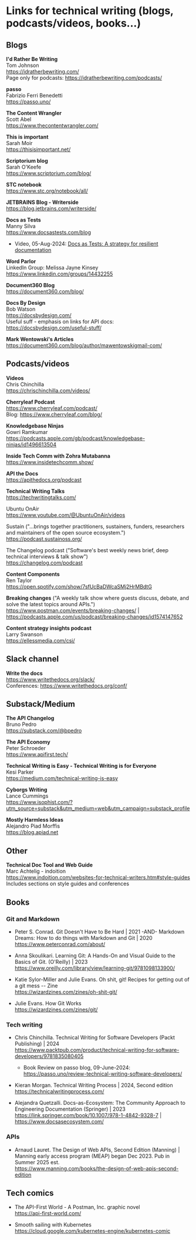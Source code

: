 # Links for technical writing (blogs, podcasts/videos, books...)

## Blogs

**I'd Rather Be Writing**<br>
Tom Johnson<br>
https://idratherbewriting.com/<br>
Page only for podcasts: https://idratherbewriting.com/podcasts/

**passo**<br>
Fabrizio Ferri Benedetti<br>
https://passo.uno/

**The Content Wrangler**<br>
Scott Abel<br>
https://www.thecontentwrangler.com/

**This is important**<br>
Sarah Moir<br>
https://thisisimportant.net/

**Scriptorium blog**<br>
Sarah O'Keefe<br>
https://www.scriptorium.com/blog/

**STC notebook**<br>
https://www.stc.org/notebook/all/

**JETBRAINS Blog - Writerside**<br>
https://blog.jetbrains.com/writerside/

**Docs as Tests**<br>
Manny Silva<br>
https://www.docsastests.com/blog<br>
- Video, 05-Aug-2024: [Docs as Tests: A strategy for resilient documentation](https://www.youtube.com/watch?v=A0M8LlVjNYk)

**Word Parlor**<br>
LinkedIn Group: Melissa Jayne Kinsey<br>
https://www.linkedin.com/groups/14432255

**Document360 Blog**<br>
https://document360.com/blog/

**Docs By Design**<br>
Bob Watson<br>
https://docsbydesign.com/<br>
Useful suff - emphasis on links for API docs: https://docsbydesign.com/useful-stuff/

**Mark Wentowski's Articles**<br>
https://document360.com/blog/author/mawentowskigmail-com/

## Podcasts/videos

**Videos**<br> 
Chris Chinchilla<br>
https://chrischinchilla.com/videos/

**Cherryleaf Podcast**<br>
https://www.cherryleaf.com/podcast/<br>
Blog: https://www.cherryleaf.com/blog/

**Knowledgebase Ninjas**<br>
Gowri Ramkumar<br>
https://podcasts.apple.com/gb/podcast/knowledgebase-ninjas/id1496613504

**Inside Tech Comm with Zohra Mutabanna**<br>
https://www.insidetechcomm.show/

**API the Docs**<br>
https://apithedocs.org/podcast

**Technical Writing Talks**<br>
https://techwritingtalks.com/

Ubuntu OnAir<br> 
https://www.youtube.com/@UbuntuOnAir/videos

Sustain ("...brings together practitioners, sustainers, funders, researchers and maintainers of the open source ecosystem.")<br>
https://podcast.sustainoss.org/

The Changelog podcast ("Software's best weekly news brief, deep technical interviews & talk show")<br>
https://changelog.com/podcast

**Content Components**<br>
Ren Taylor<br>
https://open.spotify.com/show/7sfUcBaDWcaSMj2HrMBdtG

**Breaking changes** ("A weekly talk show where guests discuss, debate, and solve the latest topics around APIs.")<br>
https://www.postman.com/events/breaking-changes/ | https://podcasts.apple.com/us/podcast/breaking-changes/id1574147652

**Content strategy insights podcast**<br>
Larry Swanson<br>
https://ellessmedia.com/csi/

## Slack channel<br>

**Write the docs**<br> 
https://www.writethedocs.org/slack/<br>
Conferences: https://www.writethedocs.org/conf/

## Substack/Medium

**The API Changelog**<br>
Bruno Pedro<br>
https://substack.com/@bpedro

**The API Economy**<br>
Peter Schroeder<br>
https://www.apifirst.tech/


**Technical Writing is Easy - Technical Writing is for Everyone**<br>
Kesi Parker<br>
https://medium.com/technical-writing-is-easy

**Cyborgs Writing**<br>
Lance Cummings<br>
https://www.isophist.com/?utm_source=substack&utm_medium=web&utm_campaign=substack_profile

**Mostly Harmless Ideas**<br>
Alejandro Piad Morffis<br>
https://blog.apiad.net

## Other

**Technical Doc Tool and Web Guide**<br>
Marc Achtelig - indoition<br>
https://www.indoition.com/websites-for-technical-writers.htm#style-guides<br>
Includes sections on style guides and conferences

## Books

### Git and Markdown

- Peter S. Conrad. Git Doesn't Have to Be Hard | 2021 -AND- Markdown Dreams: How to do things with Markdown and Git | 2020 <br>
  https://www.peterconrad.com/about/

- Anna Skoulikari. Learning Git: A Hands-On and Visual Guide to the Basics of Git. (O'Reilly) | 2023<br>
  https://www.oreilly.com/library/view/learning-git/9781098133900/

- Katie Sylor-Miller and Julie Evans. Oh shit, git! Recipes for getting out of a git mess -- Zine<br>
  https://wizardzines.com/zines/oh-shit-git/

- Julie Evans. How Git Works<br>
  https://wizardzines.com/zines/git/  

### Tech writing 

- Chris Chinchilla. Technical Writing for Software Developers (Packt Publishing) | 2024<br>
  https://www.packtpub.com/product/technical-writing-for-software-developers/9781835080405<br>
  - Book Review on passo blog, 09-June-2024: https://passo.uno/review-technical-writing-software-developers/
- Kieran Morgan. Technical Writing Process | 2024, Second edition<br>
  https://technicalwritingprocess.com/

- Alejandra Quetzalli. Docs-as-Ecosystem: The Community Approach to Engineering Documentation (Springer) | 2023<br>
	https://link.springer.com/book/10.1007/978-1-4842-9328-7 | https://www.docsasecosystem.com/

### APIs

- Arnaud Lauret. The Design of Web APIs, Second Edition (Manning) | Manning early access program (MEAP) began Dec 2023. Pub in Summer 2025 est.<br>
https://www.manning.com/books/the-design-of-web-apis-second-edition

## Tech comics 

- The API-First World - A Postman, Inc. graphic novel<br>
  https://api-first-world.com/

- Smooth sailing with Kubernetes<br>
  https://cloud.google.com/kubernetes-engine/kubernetes-comic


